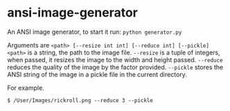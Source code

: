 # ansi-image-generator

An ANSI image generator, to start it run:
`python generator.py`

Arguments are
`<path> [--resize int int] [--reduce int] [--pickle]`
`<path>` is a string, the path to the image file.
`--resize` is a tuple of integers, when passed, it resizes the image to the width and height passed.
`--reduce` reduces the quality of the image by the factor provided.
`--pickle` stores the ANSI string of the image in a pickle file in the current directory.

For example.

`$ /User/Images/rickroll.png --reduce 3 --pickle`
